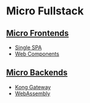 # Micro Fullstack

## [Micro Frontends](./client/README.md)

* [Single SPA](https://single-spa.js.org/)
* [Web Components](https://www.webcomponents.org/)

## [Micro Backends](./server/README.md)

* [Kong Gateway](https://konghq.com/kong/)
* [WebAssembly](https://webassembly.org/)
